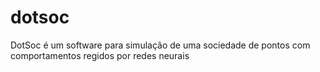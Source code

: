 # dotsoc
DotSoc é um software para simulação de uma sociedade de pontos com comportamentos regidos por redes neurais
